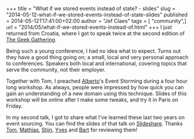 +++
title = "What if we stored events instead of state? - slides"
slug = "2014-05-12-what-if-we-stored-events-instead-of-state-slides"
published = 2014-05-12T17:41:00+02:00
author = "Jef Claes"
tags = [ "community",]
url = "2014/05/what-if-we-stored-events-instead-of.html"
+++
I just returned from Croatia, where I got to speak twice at the second edition of [The Geek Gathering](http://2014.thegeekgathering.org/).  
  
Being such a young conference, I had no idea what to expect. Turns out they have a good thing going on; a small, local and very personal approach to conferences. Speakers both local and international,
covering topics that serve the community, not their employer.  
  
Together with Tom, I preached [Alberto](https://twitter.com/ziobrando)'s
Event Storming during a four hour long workshop. As always, people were
impressed by how quick you can gain an understanding of a new domain
using this technique. Slides of this workshop will be online after I
make some tweaks, and try it in Paris on Friday.  
  
In my second talk, I got to share what I've learned these last two years
on event sourcing. You can find the slides of that talk on [Slideshare](http://www.slideshare.net/jclaes/what-if-we-stored-events-instead-of-state).
Thanks [Tom](https://twitter.com/ToJans),
[Mathias](https://twitter.com/mathiasverraes),
[Stijn](https://twitter.com/one75),
[Yves](https://twitter.com/yreynhout) and
[Bart](https://twitter.com/bwaterschoot) for reviewing them!

